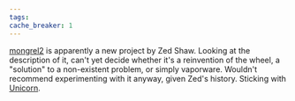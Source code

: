 ```yaml
---
tags: 
cache_breaker: 1
---
```


[mongrel2](http://mongrel2.org/index) is apparently a new project by Zed Shaw. Looking at the description of it, can't yet decide whether it's a reinvention of the wheel, a "solution" to a non-existent problem, or simply vaporware. Wouldn't recommend experimenting with it anyway, given Zed's history. Sticking with [Unicorn](/wiki/Unicorn).
